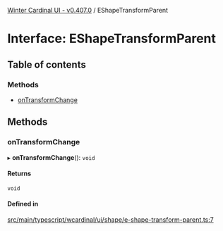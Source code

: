 [Winter Cardinal UI - v0.407.0](../index.md) / EShapeTransformParent

# Interface: EShapeTransformParent

## Table of contents

### Methods

- [onTransformChange](EShapeTransformParent.md#ontransformchange)

## Methods

### onTransformChange

▸ **onTransformChange**(): `void`

#### Returns

`void`

#### Defined in

[src/main/typescript/wcardinal/ui/shape/e-shape-transform-parent.ts:7](https://github.com/winter-cardinal/winter-cardinal-ui/blob/v0.407.0/src/main/typescript/wcardinal/ui/shape/e-shape-transform-parent.ts#L7)
